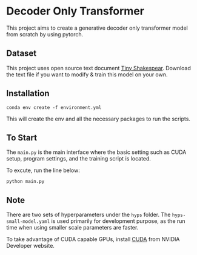 # Decoder Only Transformer
This project aims to create a generative decoder only transformer model from scratch by using pytorch.

## Dataset
This project uses open source text document [Tiny Shakespear](https://raw.githubusercontent.com/karpathy/char-rnn/master/data/tinyshakespeare/input.txt). Download the text file if you want to modify & train this model on your own.

## Installation
    conda env create -f environment.yml
This will create the env and all the necessary packages to run the scripts.

## To Start
The `main.py` is the main interface where the basic setting such as CUDA setup, program settings, and the training script is located.

To excute, run the line below:

    python main.py

## Note
There are two sets of hyperparameters under the `hyps` folder. The `hyps-small-model.yaml` is used primarily for development purpose, as the run time when using smaller scale parameters are faster.

To take advantage of CUDA capable GPUs, install [CUDA](https://developer.nvidia.com/cuda-downloads) from NVIDIA Developer website.
